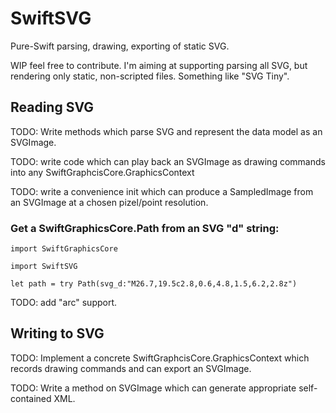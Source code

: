 # SwiftSVG
Pure-Swift parsing, drawing, exporting of static SVG.

WIP feel free to contribute.  I'm aiming at supporting parsing all SVG, but rendering only static, non-scripted files.  Something like "SVG Tiny".


## Reading SVG

TODO: Write methods which parse SVG and represent the data model as an SVGImage.

TODO: write code which can play back an SVGImage as drawing commands into any SwiftGraphcisCore.GraphicsContext

TODO: write a convenience init which can produce a SampledImage from an SVGImage at a chosen pizel/point resolution.


### Get a SwiftGraphicsCore.Path from an SVG "d" string:

`import SwiftGraphicsCore`

`import SwiftSVG`

`let path = try Path(svg_d:"M26.7,19.5c2.8,0.6,4.8,1.5,6.2,2.8z")`

TODO: add "arc" support.

## Writing to SVG

TODO: Implement a concrete SwiftGraphcisCore.GraphicsContext which records drawing commands and can export an SVGImage.


TODO: Write a method on SVGImage which can generate appropriate self-contained XML.

